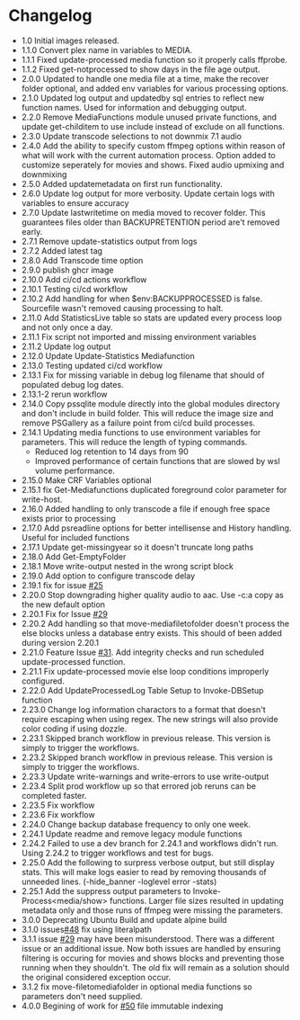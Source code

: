 # Changelog
- 1.0 Initial images released.
- 1.1.0 Convert plex name in variables to MEDIA.
- 1.1.1 Fixed update-processed media function so it properly calls ffprobe.
- 1.1.2 Fixed get-notprocessed to show days in the file age output.
- 2.0.0 Updated to handle one media file at a time, make the recover folder optional, and added env variables for various processing options.
- 2.1.0 Updated log output and updatedby sql entries to reflect new function names. Used for information and debugging output.
- 2.2.0 Remove MediaFunctions module unused private functions, and update get-childitem to use include instead of exclude on all functions.
- 2.3.0 Update transcode selections to not downmix 7.1 audio
- 2.4.0 Add the ability to specify custom ffmpeg options within reason of what will work with the current automation process. Option added to customize seperately for movies and shows. Fixed audio upmixing and downmixing
- 2.5.0 Added updatemetadata on first run functionality.
- 2.6.0 Update log output for more verbosity. Update certain logs with variables to ensure accuracy
- 2.7.0 Update lastwritetime on media moved to recover folder. This guarantees files older than BACKUPRETENTION period are't removed early.
- 2.7.1 Remove update-statistics output from logs
- 2.7.2 Added latest tag
- 2.8.0 Add Transcode time option
- 2.9.0 publish ghcr image
- 2.10.0 Add ci/cd actions workflow
- 2.10.1 Testing ci/cd workflow
- 2.10.2 Add handling for when $env:BACKUPPROCESSED is false. Sourcefile wasn't removed causing processing to halt.
- 2.11.0 Add StatisticsLive table so stats are updated every process loop and not only once a day.
- 2.11.1 Fix script not imported and missing environment variables
- 2.11.2 Update log output
- 2.12.0 Update Update-Statistics Mediafunction
- 2.13.0 Testing updated ci/cd workflow
- 2.13.1 Fix for missing variable in debug log filename that should of populated debug log dates.
- 2.13.1-2 rerun workflow
- 2.14.0 Copy pssqlite module directly into the global modules directory and don't include in build folder. This will reduce the image size and remove PSGallery as a failure point from ci/cd build processes.
- 2.14.1 Updating media functions to use environment variables for parameters. This will reduce the length of typing commands.
    - Reduced log retention to 14 days from 90
    - Improved performance of certain functions that are slowed by wsl volume performance.
- 2.15.0 Make CRF Variables optional
- 2.15.1 fix Get-Mediafunctions duplicated foreground color parameter for write-host.
- 2.16.0 Added handling to only transcode a file if enough free space exists prior to processing
- 2.17.0 Add psreadline options for better intellisense and History handling. Useful for included functions
- 2.17.1 Update get-missingyear so it doesn't truncate long paths
- 2.18.0 Add Get-EmptyFolder
- 2.18.1 Move write-output nested in the wrong script block
- 2.19.0 Add option to configure transcode delay
- 2.19.1 fix for issue [#25](https://github.com/TheTaylorLee/docker-transcodeautomation/issues/25)
- 2.20.0 Stop downgrading higher quality audio to aac. Use -c:a copy as the new default option
- 2.20.1 Fix for Issue [#29](https://github.com/TheTaylorLee/docker-transcodeautomation/issues/29)
- 2.20.2 Add handling so that move-mediafiletofolder doesn't process the else blocks unless a database entry exists. This should of been added during version 2.20.1
- 2.21.0 Feature Issue [#31](https://github.com/TheTaylorLee/docker-transcodeautomation/issues/31). Add integrity checks and run scheduled update-processed function.
- 2.21.1 Fix update-processed movie else loop conditions improperly configured.
- 2.22.0 Add UpdateProcessedLog Table Setup to Invoke-DBSetup function
- 2.23.0 Change log information charactors to a format that doesn't require escaping when using regex. The new strings will also provide color coding if using dozzle.
- 2.23.1 Skipped branch workflow in previous release. This version is simply to trigger the workflows.
- 2.23.2 Skipped branch workflow in previous release. This version is simply to trigger the workflows.
- 2.23.3 Update write-warnings and write-errors to use write-output
- 2.23.4 Split prod workflow up so that errored job reruns can be completed faster.
- 2.23.5 Fix workflow
- 2.23.6 Fix workflow
- 2.24.0 Change backup database frequency to only one week.
- 2.24.1 Update readme and remove legacy module functions
- 2.24.2 Failed to use a dev branch for 2.24.1 and workflows didn't run. Using 2.24.2 to trigger workflows and test for bugs.
- 2.25.0 Add the following to surpress verbose output, but still display stats. This will make logs easier to read by removing thousands of unneeded lines. (-hide_banner -loglevel error -stats)
- 2.25.1 Add the suppress output parameters to Invoke-Process<media/show> functions. Larger file sizes resulted in updating metadata only and those runs of ffmpeg were missing the parameters.
- 3.0.0 Deprecating Ubuntu Build and update alpine build
- 3.1.0 issues[#48](https://github.com/TheTaylorLee/docker-transcodeautomation/issues/48) fix using literalpath
- 3.1.1 issue [#29](https://github.com/TheTaylorLee/docker-transcodeautomation/issues/29) may have been misunderstood. There was a different issue or an additional issue. Now both issues are handled by ensuring filtering is occuring for movies and shows blocks and preventing those running when they shouldn't. The old fix will remain as a solution should the original considered exception occur.
- 3.1.2 fix move-filetomediafolder in optional media functions so parameters don't need supplied.
- 4.0.0 Begining of work for [#50](https://github.com/TheTaylorLee/docker-transcodeautomation/issues/50) file immutable indexing